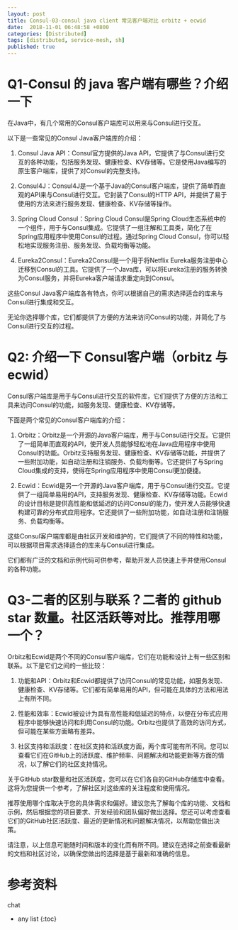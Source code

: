 ```yaml
---
layout: post
title: Consul-03-consul java client 常见客户端对比 orbitz + ecwid
date:  2018-11-01 06:48:58 +0800
categories: [Distributed]
tags: [distributed, service-mesh, sh]
published: true
---
```



# Q1-Consul 的 java 客户端有哪些？介绍一下

在Java中，有几个常用的Consul客户端库可以用来与Consul进行交互。

以下是一些常见的Consul Java客户端库的介绍：

1. Consul Java API：Consul官方提供的Java API，它提供了与Consul进行交互的各种功能，包括服务发现、健康检查、KV存储等。它是使用Java编写的原生客户端库，提供了对Consul的完整支持。

2. Consul4J：Consul4J是一个基于Java的Consul客户端库，提供了简单而直观的API来与Consul进行交互。它封装了Consul的HTTP API，并提供了易于使用的方法来进行服务发现、健康检查、KV存储等操作。

3. Spring Cloud Consul：Spring Cloud Consul是Spring Cloud生态系统中的一个组件，用于与Consul集成。它提供了一组注解和工具类，简化了在Spring应用程序中使用Consul的过程。通过Spring Cloud Consul，你可以轻松地实现服务注册、服务发现、负载均衡等功能。

4. Eureka2Consul：Eureka2Consul是一个用于将Netflix Eureka服务注册中心迁移到Consul的工具。它提供了一个Java库，可以将Eureka注册的服务转换为Consul服务，并将Eureka客户端请求重定向到Consul。

这些Consul Java客户端库各有特点，你可以根据自己的需求选择适合的库来与Consul进行集成和交互。

无论你选择哪个库，它们都提供了方便的方法来访问Consul的功能，并简化了与Consul进行交互的过程。

# Q2: 介绍一下 Consul客户端（orbitz 与ecwid）

Consul客户端库是用于与Consul进行交互的软件库，它们提供了方便的方法和工具来访问Consul的功能，如服务发现、健康检查、KV存储等。

下面是两个常见的Consul客户端库的介绍：

1. Orbitz：Orbitz是一个开源的Java客户端库，用于与Consul进行交互。它提供了一组简单而直观的API，使开发人员能够轻松地在Java应用程序中使用Consul的功能。Orbitz支持服务发现、健康检查、KV存储等功能，并提供了一些附加功能，如自动注册和注销服务、负载均衡等。它还提供了与Spring Cloud集成的支持，使得在Spring应用程序中使用Consul更加便捷。

2. Ecwid：Ecwid是另一个开源的Java客户端库，用于与Consul进行交互。它提供了一组简单易用的API，支持服务发现、健康检查、KV存储等功能。Ecwid的设计目标是提供高性能和低延迟的访问Consul的能力，使开发人员能够快速构建可靠的分布式应用程序。它还提供了一些附加功能，如自动注册和注销服务、负载均衡等。

这些Consul客户端库都是由社区开发和维护的，它们提供了不同的特性和功能，可以根据项目需求选择适合的库来与Consul进行集成。

它们都有广泛的文档和示例代码可供参考，帮助开发人员快速上手并使用Consul的各种功能。

# Q3-二者的区别与联系？二者的 github star 数量。社区活跃等对比。推荐用哪一个？

Orbitz和Ecwid是两个不同的Consul客户端库，它们在功能和设计上有一些区别和联系。以下是它们之间的一些比较：

1. 功能和API：Orbitz和Ecwid都提供了访问Consul的常见功能，如服务发现、健康检查、KV存储等。它们都有简单易用的API，但可能在具体的方法和用法上有所不同。

2. 性能和效率：Ecwid被设计为具有高性能和低延迟的特点，以便在分布式应用程序中能够快速访问和利用Consul的功能。Orbitz也提供了高效的访问方式，但可能在某些方面略有差异。

3. 社区支持和活跃度：在社区支持和活跃度方面，两个库可能有所不同。您可以查看它们在GitHub上的活跃度、维护频率、问题解决和功能更新等方面的情况，以了解它们的社区支持情况。

关于GitHub star数量和社区活跃度，您可以在它们各自的GitHub存储库中查看。这将为您提供一个参考，了解社区对这些库的关注程度和使用情况。

推荐使用哪个库取决于您的具体需求和偏好。建议您先了解每个库的功能、文档和示例，然后根据您的项目要求、开发经验和团队偏好做出选择。您还可以考虑查看它们的GitHub社区活跃度、最近的更新情况和问题解决情况，以帮助您做出决策。

请注意，以上信息可能随时间和版本的变化而有所不同。建议在选择之前查看最新的文档和社区讨论，以确保您做出的选择是基于最新和准确的信息。






# 参考资料

chat

* any list
{:toc}
